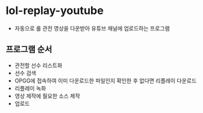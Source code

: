 # lol-replay-youtube

- 자동으로 롤 관전 영상을 다운받아 유튜브 채널에 업로드하는 프로그램  

## 프로그램 순서

- 관전할 선수 리스트화
- 선수 검색
- OPGG에 접속하여 이미 다운로드한 파일인지 확인한 후 없다면 리플레이 다운로드
- 리플레이 녹화
- 영상 제작에 필요한 소스 제작
- 업로드